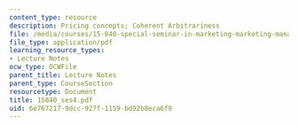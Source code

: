 ```yaml
---
content_type: resource
description: Pricing concepts; Coherent Arbitrariness
file: /media/courses/15-840-special-seminar-in-marketing-marketing-management-spring-2004/6e7672179dcc927f1159bd92b8eca6f9_15840_ses4.pdf
file_type: application/pdf
learning_resource_types:
- Lecture Notes
ocw_type: OCWFile
parent_title: Lecture Notes
parent_type: CourseSection
resourcetype: Document
title: 15840_ses4.pdf
uid: 6e767217-9dcc-927f-1159-bd92b8eca6f9
---
```


